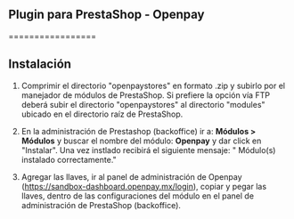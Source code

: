 ## Plugin para PrestaShop - Openpay

=================

## Instalación

1. Comprimir el directorio "openpaystores" en formato .zip y subirlo por el manejador de módulos de PrestaShop. Si prefiere la opción vía FTP deberá subir el directorio "openpaystores" al directorio "modules" ubicado en el directorio raíz de PrestaShop.

2. En la administración de Prestashop (backoffice) ir a: **Módulos > Módulos** y buscar el nombre del módulo: **Openpay** y dar click en "Instalar". Una vez instlado recibirá el siguiente mensaje: " Módulo(s) instalado correctamente."

3. Agregar las llaves, ir al panel de administración de Openpay (https://sandbox-dashboard.openpay.mx/login), copiar y pegar las llaves, dentro de las configuraciones del módulo en el panel de administración de PrestaShop (backoffice).

